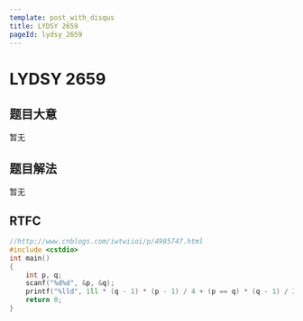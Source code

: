 ```yaml
---
template: post_with_disqus
title: LYDSY 2659
pageId: lydsy_2659
---
```


# LYDSY 2659
<span id="poem"></span><script>$(function(){$.ajax('/api/poem?rnd='+Date.now()+Math.random()).done(function(data){$('#poem').text(data);});});</script>
## 题目大意
暂无

## 题目解法
暂无

## RTFC

```cpp
//http://www.cnblogs.com/iwtwiioi/p/4985747.html
#include <cstdio>
int main()
{
    int p, q;
    scanf("%d%d", &p, &q);
    printf("%lld", 1ll * (q - 1) * (p - 1) / 4 + (p == q) * (q - 1) / 2);
    return 0;
}
```
<div id="__comment"></div>

